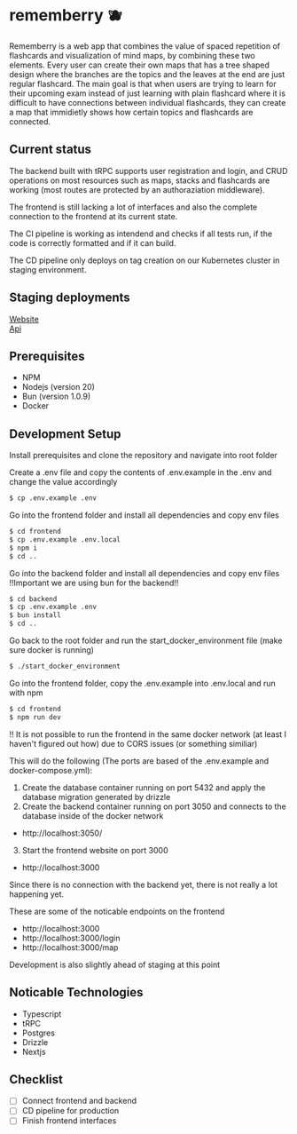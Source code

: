 # rememberry 🫐
Rememberry is a web app that combines the value of spaced repetition of flashcards and visualization of mind maps, by combining these two elements.
Every user can create their own maps that has a tree shaped design where the branches are the topics and the leaves at the end are just regular flashcard.
The main goal is that when users are trying to learn for their upcoming exam instead of just learning with plain flashcard where it is difficult to have 
connections between individual flashcards, they can create a map that immidietly shows how certain topics and flashcards are connected. 

## Current status
The backend built with tRPC supports user registration and login, and CRUD operations on most
resources such as maps, stacks and flashcards are working (most routes are protected by an authoraziation middleware).

The frontend is still lacking a lot of interfaces and also the complete connection to the frontend at its current state.

The CI pipeline is working as intendend and checks if all tests run, if the code is correctly formatted and if it can build.

The CD pipeline only deploys on tag creation on our Kubernetes cluster in staging environment.

## Staging deployments
[Website](https://web.stage.rememberry.app/)
<br>
[Api](https://api.stage.rememberry.app/)


## Prerequisites
- NPM
- Nodejs (version 20)
- Bun (version 1.0.9)
- Docker

## Development Setup
Install prerequisites and clone the repository and navigate into root folder

Create a .env file and copy the contents of .env.example in the .env and change the value accordingly 
```bash
$ cp .env.example .env
```

Go into the frontend folder and install all dependencies and copy env files
```bash
$ cd frontend
$ cp .env.example .env.local
$ npm i
$ cd ..
```

Go into the backend folder and install all dependencies and copy env files !!Important we are using bun for the backend!!
```bash
$ cd backend
$ cp .env.example .env
$ bun install
$ cd ..
```

Go back to the root folder and run the start_docker_environment file (make sure docker is running)
```bash
$ ./start_docker_environment
```

Go into the frontend folder, copy the .env.example into .env.local and run with npm
```bash
$ cd frontend
$ npm run dev
```

!! It is not possible to run the frontend in the same docker network (at least I haven't figured out how) due to CORS issues (or something similiar)

This will do the following (The ports are based of the .env.example and docker-compose.yml):
1. Create the database container running on port 5432 and apply the database migration generated by drizzle 
2. Create the backend container running on port 3050 and connects to the database inside of the docker network
  - http://localhost:3050/
3. Start the frontend website on port 3000
  - http://localhost:3000

Since there is no connection with the backend yet, there is not really a lot happening yet.

These are some of the noticable endpoints on the frontend
- http://localhost:3000
- http://localhost:3000/login
- http://localhost:3000/map

Development is also slightly ahead of staging at this point

## Noticable Technologies 
- Typescript
- tRPC
- Postgres
- Drizzle 
- Nextjs

## Checklist
- [ ] Connect frontend and backend
- [ ] CD pipeline for production
- [ ] Finish frontend interfaces
